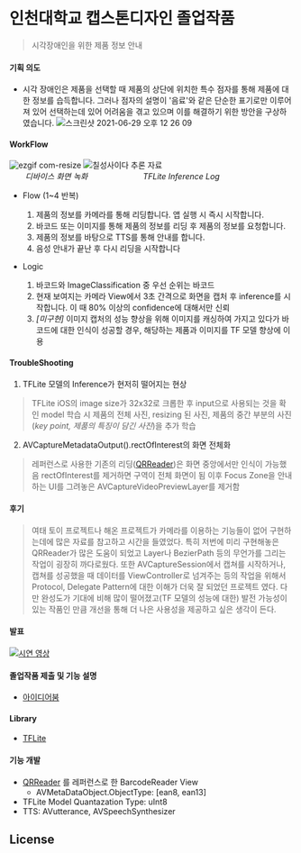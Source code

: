 # 인천대학교 캡스톤디자인 졸업작품<br>
> 시각장애인을 위한 제품 정보 안내<br>
#### 기획 의도
- 시각 장애인은 제품을 선택할 때 제품의 상단에 위치한 특수 점자를 통해 제품에 대한 정보를 습득합니다. 그러나 점자의 설명이 '음료'와 같은  단순한 표기로만 이루어져 있어 선택하는데 있어 어려움을 겪고 있으며 이를 해결하기 위한 방안을 구상하였습니다.
![스크린샷 2021-06-29 오후 12 26 09](https://user-images.githubusercontent.com/48645631/123732792-693a6380-d8d5-11eb-9980-a0a042ad8112.png)

#### WorkFlow
![ezgif com-resize](https://user-images.githubusercontent.com/48645631/123733751-12358e00-d8d7-11eb-8871-0719aabb4f45.gif) ![칠성사이다 추론 자료](https://user-images.githubusercontent.com/48645631/123734611-9c322680-d8d8-11eb-8fe4-8ef998ba2beb.gif)
<br>　　_디바이스 화면 녹화_　　　　　　　_TFLite Inference Log_

- Flow (1~4 반복)
  1. 제품의 정보를 카메라를 통해 리딩합니다. 앱 실행 시 즉시 시작합니다.
  2. 바코드 또는 이미지를 통해 제품의 정보를 리딩 후 제품의 정보를 요청합니다.
  3. 제품의 정보를 바탕으로 TTS를 통해 안내를 합니다.
  4. 음성 안내가 끝난 후 다시 리딩을 시작합니다

- Logic
  1. 바코드와 ImageClassification 중 우선 순위는 바코드
  2. 현재 보여지는 카메라 View에서 3초 간격으로 화면을 캡처 후 inference를 시작합니다. 이 때 80% 이상의 confidence에 대해서만 신뢰
  3. _[미구현]_ 이미지 캡처의 성능 향상을 위해 이미지를 캐싱하여 가지고 있다가 바코드에 대한 인식이 성공할 경우, 해당하는 제품과 이미지를 TF 모델 향상에 이용

#### TroubleShooting
  1. TFLite 모델의 Inference가 현저히 떨어지는 현상
  > TFLite iOS의 image size가 32x32로 크롭한 후 input으로 사용되는 것을 확인
  > model 학습 시 제품의 전체 사진, resizing 된 사진, 제품의 중간 부분의 사진(_key point, 제품의 특징이 담긴 사진_)을 추가 학습
  2. AVCaptureMetadataOutput().rectOfInterest의 화면 전체화
  > 레퍼런스로 사용한 기존의 리딩([QRReader](https://github.com/s1gnature/INU_Corona_QRReader))은 화면 중앙에서만 인식이 가능했음
  > rectOfInterest를 제거하면 구역이 전체 화면이 됨
  > 이후 Focus Zone을 안내하는 UI를 그려놓은 AVCaptureVideoPreviewLayer를 제거함
    
#### 후기
> 여태 토이 프로젝트나 해온 프로젝트가 카메라를 이용하는 기능들이 없어 구현하는데에 많은 자료를 참고하고 시간을 들였었다.
> 특히 저번에 미리 구현해놓은 QRReader가 많은 도움이 되었고 Layer나 BezierPath 등의 무언가를 그리는 작업이 굉장히 까다로웠다. 
> 또한 AVCaptureSession에서 캡쳐를 시작하거나, 캡쳐를 성공했을 때 데이터를 ViewController로 넘겨주는 등의 작업을 위해서 Protocol, Delegate Pattern에 대한 이해가 더욱 잘 되었던 프로젝트 였다.
> 다만 완성도가 기대에 비해 많이 떨어졌고(TF 모델의 성능에 대한) 발전 가능성이 있는 작품인 만큼 개선을 통해 더 나은 사용성을 제공하고 싶은 생각이 든다.

#### 발표 
[![시연 영상](http://img.youtube.com/vi/n_91SqxkM08/0.jpg)](https://youtu.be/n_91SqxkM08) 

#### 졸업작품 제출 및 기능 설명
- [아이디어붐](http://www.ideaboom.net/page/project_detail.php?seq=2128)

#### Library
- [TFLite](https://www.tensorflow.org/lite?hl=ko)

#### 기능 개발
- [QRReader](https://github.com/s1gnature/INU_Corona_QRReader) 를 레퍼런스로 한 BarcodeReader View 
  - AVMetaDataObject.ObjectType: [ean8, ean13]
- TFLite Model Quantazation Type: uInt8
- TTS: AVutterance, AVSpeechSynthesizer

License
----

